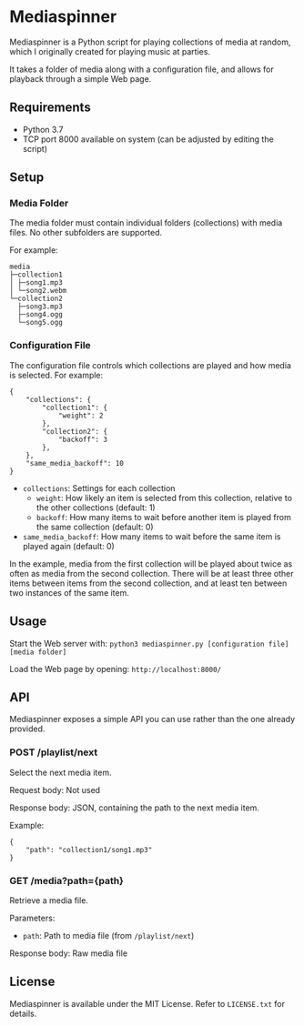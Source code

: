 # Mediaspinner

Mediaspinner is a Python script for playing collections of media at random, which I originally created for playing music at parties.

It takes a folder of media along with a configuration file, and allows for playback through a simple Web page.

## Requirements

* Python 3.7
* TCP port 8000 available on system (can be adjusted by editing the script)

## Setup

### Media Folder

The media folder must contain individual folders (collections) with media files. No other subfolders are supported.

For example:

```
media
├─collection1
│ ├─song1.mp3
│ └─song2.webm
└─collection2
  ├─song3.mp3
  ├─song4.ogg
  └─song5.ogg
```

### Configuration File

The configuration file controls which collections are played and how media is selected. For example:

```
{
	"collections": {
		"collection1": {
			"weight": 2
		},
		"collection2": {
			"backoff": 3
		},
	},
	"same_media_backoff": 10
}
```

* `collections`: Settings for each collection
	* `weight`: How likely an item is selected from this collection, relative to the other collections (default: 1)
	* `backoff`: How many items to wait before another item is played from the same collection (default: 0)
* `same_media_backoff`: How many items to wait before the same item is played again (default: 0)

In the example, media from the first collection will be played about twice as often as media from the second collection. There will be at least three other items between items from the second collection, and at least ten between two instances of the same item.

## Usage

Start the Web server with: `python3 mediaspinner.py [configuration file] [media folder]`

Load the Web page by opening: `http://localhost:8000/`

## API

Mediaspinner exposes a simple API you can use rather than the one already provided.

### POST /playlist/next

Select the next media item.

Request body: Not used

Response body: JSON, containing the path to the next media item.

Example:

```
{
	"path": "collection1/song1.mp3"
}
```

### GET /media?path={path}

Retrieve a media file.

Parameters:

* `path`: Path to media file (from `/playlist/next`)

Response body: Raw media file

## License

Mediaspinner is available under the MIT License. Refer to `LICENSE.txt` for details.